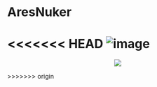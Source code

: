 # AresNuker
<<<<<<< HEAD
![image](https://raw.githubusercontent.com/Ayuly3851/AresNuker/main/preview/banner.png?token=GHSAT0AAAAAACAQIWZTMC3FERLVHKPOQAHEZEY3BPA)
=======
<p align="center">
  <img src="https://raw.githubusercontent.com/Ayuly3851/AresNuker/main/preview/banner.png?token=GHSAT0AAAAAACAQIWZTMC3FERLVHKPOQAHEZEY3BPA"/>
</p>
>>>>>>> origin

